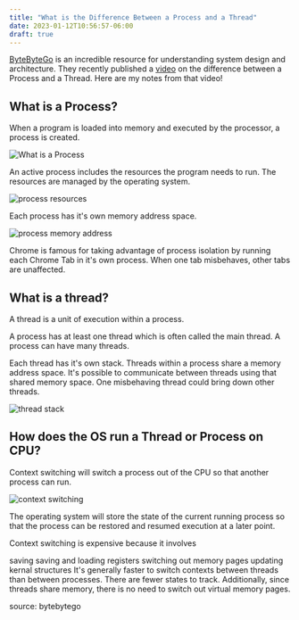 ```yaml
---
title: "What is the Difference Between a Process and a Thread"
date: 2023-01-12T10:56:57-06:00
draft: true
---
```


[ByteByteGo] is an incredible resource for understanding system design and architecture. They recently published a [video](https://www.youtube.com/watch?v=4rLW7zg21gI) on the difference between a Process and a Thread. Here are my notes from that video!

## What is a Process?

When a program is loaded into memory and executed by the processor, a process is created.

![What is a Process](/images/process.png)

An active process includes the resources the program needs to run. The resources are managed by the operating system.

![process resources](/images/process_resources.png)

Each process has it's own memory address space.

![process memory address](/images/process_memory_address.png)

Chrome is famous for taking advantage of process isolation by running each Chrome Tab in it's own process. When one tab misbehaves, other tabs are unaffected.

## What is a thread?

A thread is a unit of execution within a process.

A process has at least one thread which is often called the main thread. A process can have many threads.

Each thread has it's own stack. Threads within a process share a memory address space. It's possible to communicate between threads using that shared memory space. One misbehaving thread could bring down other threads.

![thread stack](/images/thread_stack.png)

## How does the OS run a Thread or Process on CPU?

Context switching will switch a process out of the CPU so that another process can run.

![context switching](/images/context_switching.png)

The operating system will store the state of the current running process so that the process can be restored and resumed execution at a later point.

Context switching is expensive because it involves

 saving saving and loading registers
switching out memory pages
updating kernal structures
It's generally faster to switch contexts between threads than between processes. There are fewer states to track. Additionally, since threads share memory, there is no need to switch out virtual memory pages.

source: bytebytego

[ByteByteGo]:https://bytebytego.com/